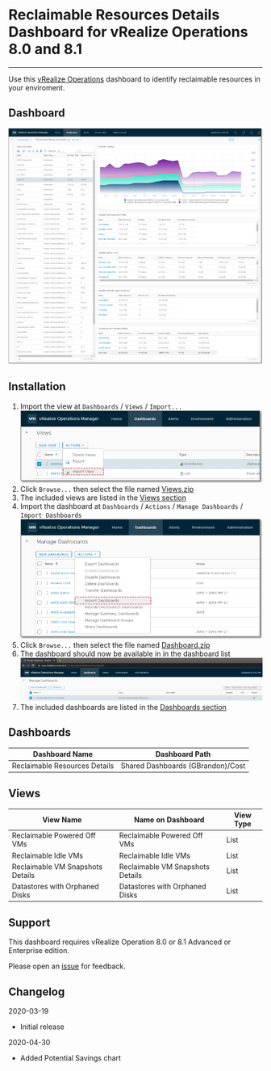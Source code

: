 
# Reclaimable Resources Details Dashboard for vRealize Operations 8.0 and 8.1
---------

Use this [vRealize Operations](https://www.vmware.com/products/vrealize-operations.html) dashboard to identify reclaimable resources in your enviroment.

## Dashboard
![Dashboard](https://raw.githubusercontent.com/notoriousbdg/vrops-dashboard-reclaimable_resources_details/master/Dashboard.png)

## Installation
1. Import the view at `Dashboards` / `Views` / `Import...`  
![Import View](https://raw.githubusercontent.com/notoriousbdg/vrops-dashboard-reclaimable_resources_details/master/Import_View.png)
2. Click `Browse...` then select the file named [Views.zip](https://github.com/notoriousbdg/vrops-dashboard-reclaimable_resources_details/raw/master/Views.zip)
3. The included views are listed in the [Views section](#Views)
4. Import the dashboard at `Dashboards` / `Actions` / `Manage Dashboards` / `Import Dashboards`  
![Import Dashboard](https://raw.githubusercontent.com/notoriousbdg/vrops-dashboard-reclaimable_resources_details/master/Import_Dashboard.png)
5. Click `Browse...` then select the file named [Dashboard.zip](https://github.com/notoriousbdg/vrops-dashboard-reclaimable_resources_details/raw/master/Dashboard.zip)
6. The dashboard should now be available in in the dashboard list  
![Dashboard List](https://raw.githubusercontent.com/notoriousbdg/vrops-dashboard-reclaimable_resources_details/master/Dashboard_List.png)
7. The included dashboards are listed in the [Dashboards section](#Dashboards)

## Dashboards
| Dashboard Name | Dashboard Path |
|--|--|
| Reclaimable Resources Details | Shared Dashboards (GBrandon)/Cost |

## Views
| View Name | Name on Dashboard | View Type |
|--|--|--|
| Reclaimable Powered Off VMs | Reclaimable Powered Off VMs | List |
| Reclaimable Idle VMs | Reclaimable Idle VMs | List |
| Reclaimable VM Snapshots Details | Reclaimable VM Snapshots Details | List |
| Datastores with Orphaned Disks | Datastores with Orphaned Disks | List |

## Support

This dashboard requires vRealize Operation 8.0 or 8.1 Advanced or Enterprise edition.

Please open an [issue](https://github.com/notoriousbdg/vrops-dashboard-reclaimable_resources_details/issues) for feedback.

## Changelog
2020-03-19
* Initial release

2020-04-30
* Added Potential Savings chart
